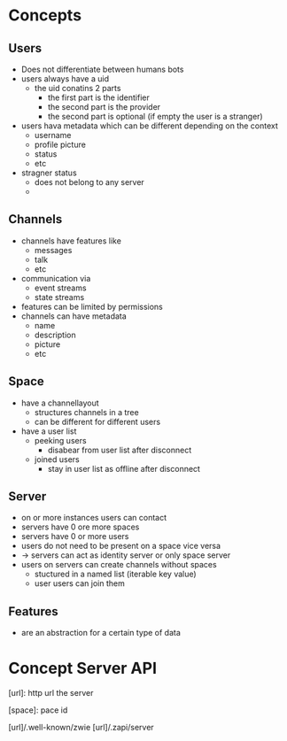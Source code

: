# Concepts
## Users
  - Does not differentiate between humans bots
  - users always have a uid
    - the uid conatins 2 parts
      - the first part is the identifier
      - the second part is the provider
      - the second part is optional (if empty the user is a stranger)
  - users hava metadata which can be different depending on the context
    - username
    - profile picture
    - status
    - etc
  - stragner status
    - does not belong to any server
    - 
## Channels
  - channels have features like
    - messages
    - talk
    - etc
  - communication via
    - event streams
    - state streams
  - features can be limited by permissions
  - channels can have metadata
    - name
    - description
    - picture
    - etc 
## Space
 - have a channellayout
   - structures channels in a tree
   - can be different for different users
 - have a user list
   - peeking users
     - disabear from user list after disconnect
   - joined users
     - stay in user list as offline after disconnect 
## Server
  - on or more instances users can contact
  - servers have 0 ore more spaces
  - servers have 0 or more users
  - users do not need to be present on a space vice versa
   - -> servers can act as identity server or only space server
   - users on servers can create channels without spaces
     - stuctured in a named list (iterable key value)
     - user users can join them

## Features
- are an abstraction for a certain type of data




# Concept Server API
[url]: http url the server

[space]: pace id

[url]/.well-known/zwie
[url]/.zapi/server

